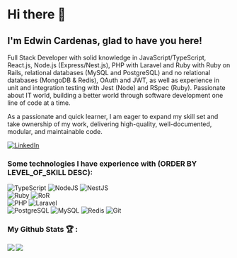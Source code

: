 # Hi there 👋

## I'm Edwin Cardenas, glad to have you here!

Full Stack Developer with solid knowledge in JavaScript/TypeScript, React.js, Node.js (Express/Nest.js), PHP with Laravel and Ruby with Ruby on Rails, relational databases (MySQL and PostgreSQL) and no relational databases (MongoDB & Redis), OAuth and JWT, as well as experience in unit and integration testing with Jest (Node) and RSpec (Ruby). Passionate about IT world, building a better world through software development one line of code at a time.

As a passionate and quick learner, I am eager to expand my skill set and take ownership of my work, delivering high-quality, well-documented, modular, and maintainable code.

<a target="_blank" href="https://www.linkedin.com/in/eacardenase/">
   <img alt="LinkedIn" src="https://img.shields.io/badge/LinkedIn-0077B5?style=for-the-badge&logo=linkedin&logoColor=white"/>
</a>

### Some technologies I have experience with (ORDER BY LEVEL_OF_SKILL DESC):

<div>
   <img alt="TypeScript" src="https://img.shields.io/badge/TypeScript-007ACC?style=for-the-badge&logo=typescript&logoColor=white"/>
   <img alt="NodeJS" src="https://img.shields.io/badge/Node.js-339933?style=for-the-badge&logo=nodedotjs&logoColor=white"/>
   <img alt="NestJS" src="https://img.shields.io/badge/nestjs-E0234E?style=for-the-badge&logo=nestjs&logoColor=white"/>
   <br/>
   <img alt="Ruby" src="https://img.shields.io/badge/Ruby-CC342D?style=for-the-badge&logo=ruby&logoColor=white"/>
   <img alt="RoR" src="https://img.shields.io/badge/Ruby_on_Rails-CC0000?style=for-the-badge&logo=ruby-on-rails&logoColor=white"/>
   <br/>
   <img alt="PHP" src="https://img.shields.io/badge/PHP-777BB4?style=for-the-badge&logo=php&logoColor=white"/>
   <img alt="Laravel" src="https://img.shields.io/badge/Laravel-FF2D20?style=for-the-badge&logo=laravel&logoColor=white"/>
   <br/>
   <img alt="PostgreSQL" src="https://img.shields.io/badge/PostgreSQL-316192?style=for-the-badge&logo=postgresql&logoColor=white"/>
   <img alt="MySQL" src="https://img.shields.io/badge/MySQL-005C84?style=for-the-badge&logo=mysql&logoColor=white"/>
   <img alt="Redis" src="https://img.shields.io/badge/redis-%23DD0031.svg?&style=for-the-badge&logo=redis&logoColor=white"/>
   <img alt="Git" src="https://img.shields.io/badge/git%20-%23F05033.svg?&style=for-the-badge&logo=git&logoColor=white"/>
</div>

### My Github Stats :trophy: :

<div style="display: flex">
  <a href="https://github-readme-stats.vercel.app/api?username=eacardenase&show_icons=true">
    <img  align="left" src="https://github-readme-stats.vercel.app/api?username=eacardenase&show_icons=true" />
  </a>
  <a href="https://github-readme-stats.vercel.app/api/top-langs/?username=eacardenase">
     <img align="left" src="https://github-readme-stats.vercel.app/api/top-langs/?username=eacardenase&layout=compact" />
  </a>
</div>

<!-- Skill badges -->
<!-- https://github.com/alexandresanlim/Badges4-README.md-Profile#-ide- -->

